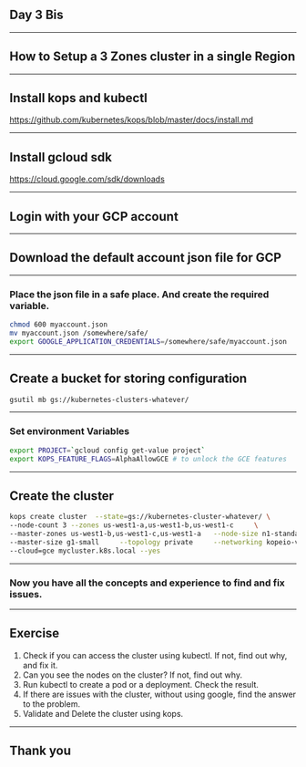 ## Day 3 Bis

---

## How to Setup a 3 Zones cluster in a single Region

---

## Install kops and kubectl

https://github.com/kubernetes/kops/blob/master/docs/install.md

---

## Install gcloud sdk

https://cloud.google.com/sdk/downloads

--- 

## Login with your GCP account 

--- 

## Download the default account json file for GCP

---

### Place the json file in a safe place. And create the required variable.

```bash
chmod 600 myaccount.json
mv myaccount.json /somewhere/safe/
export GOOGLE_APPLICATION_CREDENTIALS=/somewhere/safe/myaccount.json
```

---

## Create a bucket for storing configuration

```bash
gsutil mb gs://kubernetes-clusters-whatever/
```

---

### Set environment Variables
```bash
export PROJECT=`gcloud config get-value project`
export KOPS_FEATURE_FLAGS=AlphaAllowGCE # to unlock the GCE features
```

---

## Create the cluster

```bash
kops create cluster  --state=gs://kubernetes-cluster-whatever/ \
--node-count 3 --zones us-west1-a,us-west1-b,us-west1-c     \
--master-zones us-west1-b,us-west1-c,us-west1-a   --node-size n1-standard-2 \
--master-size g1-small     --topology private     --networking kopeio-vxlan \
--cloud=gce mycluster.k8s.local --yes
```
--- 

### Now you have all the concepts and experience to find and fix issues.

---

## Exercise

1. Check if you can access the cluster using kubectl.  If not, find out why, and fix it.
1. Can you see the nodes on the cluster?  If not, find out why.
1. Run kubectl to create a pod or a deployment.  Check the result.
1. If there are issues with the cluster, without using google, find the answer to the problem.
1. Validate and Delete the cluster using kops.

---

## Thank you
